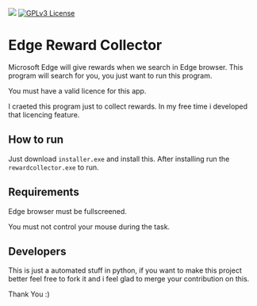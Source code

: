 [![](https://img.shields.io/badge/LinkedIn-0A66C2.svg?style=for-the-badge&logo=LinkedIn&logoColor=white)](https://www.linkedin.com/in/piyush-paul-706a991b8/)
[![GPLv3 License](https://img.shields.io/badge/License-GPL%20v3-yellow.svg)](https://opensource.org/licenses/)
# Edge Reward Collector

Microsoft Edge will give rewards when we search in Edge browser. This program will search for you, you just want to run this program.

You must have a valid licence for this app.

I craeted this program just to collect rewards. In my free time i developed that licencing feature.


## How to run
Just download `installer.exe` and install this. After installing run the `rewardcollector.exe` to run.

## Requirements
Edge browser must be fullscreened.

You must not control your mouse during the task.

## Developers
This is just a automated stuff in python, if you want to make this project better feel free to fork it and i feel glad to merge your contribution on this.

Thank You :)

